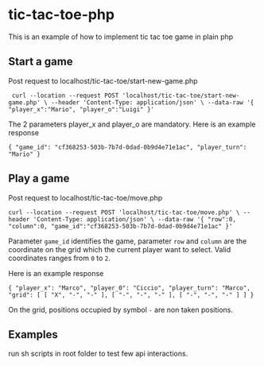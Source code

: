 # tic-tac-toe-php
This is an example of how to implement tic tac toe game in plain php

## Start a game
Post request to localhost/tic-tac-toe/start-new-game.php

` curl --location --request POST 'localhost/tic-tac-toe/start-new-game.php' \
--header 'Content-Type: application/json' \
--data-raw '{
    "player_x":"Mario",
    "player_o":"Luigi"
}'`

The 2 parameters player_x and player_o are mandatory.
Here is an example response

`{
    "game_id": "cf368253-503b-7b7d-0dad-0b9d4e71e1ac",
    "player_turn": "Mario"
}`

## Play a game
Post request to localhost/tic-tac-toe/move.php

`curl --location --request POST 'localhost/tic-tac-toe/move.php' \
--header 'Content-Type: application/json' \
--data-raw '{
    "row":0,
    "column":0,
    "game_id":"cf368253-503b-7b7d-0dad-0b9d4e71e1ac"
}'`

Parameter `game_id` identifies the game, parameter `row` and `column` are the coordinate on the grid which the current player want to select. Valid coordinates ranges from `0` to `2`.

Here is an example response

`{
    "player_x": "Marco",
    "player_0": "Ciccio",
    "player_turn": "Marco",
    "grid": [
        [
            "X",
            "-",
            "-"
        ],
        [
            "-",
            "-",
            "-"
        ],
        [
            "-",
            "-",
            "-"
        ]
    ]
}`

On the grid, positions occupied by symbol `-` are non taken positions.

## Examples

run sh scripts in root folder to test few api interactions.

